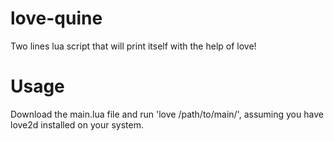 love-quine
==========

Two lines lua script that will print itself with the help of love!


Usage
==========

Download the main.lua file and run 'love /path/to/main/', assuming you have love2d installed on your system.